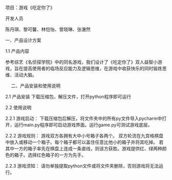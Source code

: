 项目：游戏《吃定你了》


开发人员

陈丹琪、黎可馨、林恺怡、曾晓琳、张澈然
 

一、产品设计方案

1.1  产品内容

   参考综艺《名侦探学院》中的同名游戏，我们设计了《吃定你了》双人益智小游戏，旨在提高使用者的临场反应能力及逻辑思维，在游戏中收获快乐的同时锻炼思维、活动大脑。

 
二、产品安装和使用说明

2.1  产品安装
    下载压缩包，解压文件，打开python程序即可运行

2.2  使用说明

2.2.1 游戏启动：
    下载压缩包后解压，将文件夹中的所有py文件导入pycharm中打开，运行main.py程序即可启动游戏界面。运行game.py可测试游戏底层。

2.2.2 游戏规则：
    游戏双方各拥有大中小号箱子各两个。 双方轮流在九宫格棋盘中放入或移动一个箱子。每个箱子都可以盖住任意比他小的箱子并将其吃掉。 若其中一方的箱子率先在棋盘上连成一条直线，则该方获胜。游戏提供红、绿两种颜色的箱子。选择红色箱子的一方为先手。

2.2.3 游戏须知：
    请勿单独提取python文件或将文件夹删除，否则游戏将无法运行。
